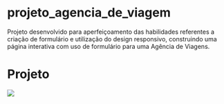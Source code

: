 # projeto_agencia_de_viagem
Projeto desenvolvido para aperfeiçoamento das habilidades referentes a criação de formulário e utilização do design responsivo, construindo uma página interativa com uso de formulário para uma Agência de Viagens.
# Projeto
<img src="projeto_agencia_de_viagem/assets/_C__Users_Meu%20Computador_HTML_CSS_Missao%2011_Projeto%20formulario_formulario.html.png">
